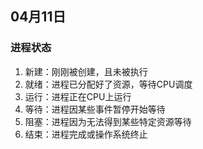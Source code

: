 ## 04月11日

### 进程状态

1. 新建：刚刚被创建，且未被执行
2. 就绪：进程已分配好了资源，等待CPU调度
3. 运行：进程正在CPU上运行
4. 等待：进程因某些事件暂停开始等待
5. 阻塞：进程因为无法得到某些特定资源等待
6. 结束：进程完成或操作系统终止
